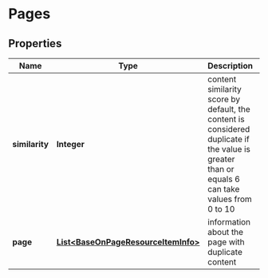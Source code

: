 

# Pages


## Properties

| Name | Type | Description | Notes |
|------------ | ------------- | ------------- | -------------|
|**similarity** | **Integer** | content similarity score by default, the content is considered duplicate if the value is greater than or equals 6 can take values from 0 to 10 |  [optional] |
|**page** | [**List&lt;BaseOnPageResourceItemInfo&gt;**](BaseOnPageResourceItemInfo.md) | information about the page with duplicate content |  [optional] |



